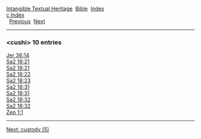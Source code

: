 [Intangible Textual Heritage](../../index)  [Bible](../index) 
[Index](index)   
[c Index](_c_)  
  [Previous](c02774)  [Next](c02776) 

------------------------------------------------------------------------

### &lt;cushi&gt; 10 entries

[Jer 36:14](../kjv/jer036.htm#014)  
[Sa2 18:21](../kjv/sa2018.htm#021)  
[Sa2 18:21](../kjv/sa2018.htm#021)  
[Sa2 18:22](../kjv/sa2018.htm#022)  
[Sa2 18:23](../kjv/sa2018.htm#023)  
[Sa2 18:31](../kjv/sa2018.htm#031)  
[Sa2 18:31](../kjv/sa2018.htm#031)  
[Sa2 18:32](../kjv/sa2018.htm#032)  
[Sa2 18:32](../kjv/sa2018.htm#032)  
[Zep 1:1](../kjv/zep001.htm#001)  

------------------------------------------------------------------------

[Next: custody (5)](c02776)
